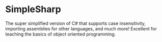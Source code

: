 # SimpleSharp
The super simplified version of C# that supports case insensitivity, importing assemblies for other languages, and much more! Excellent for teaching the basics of object oriented programming.
